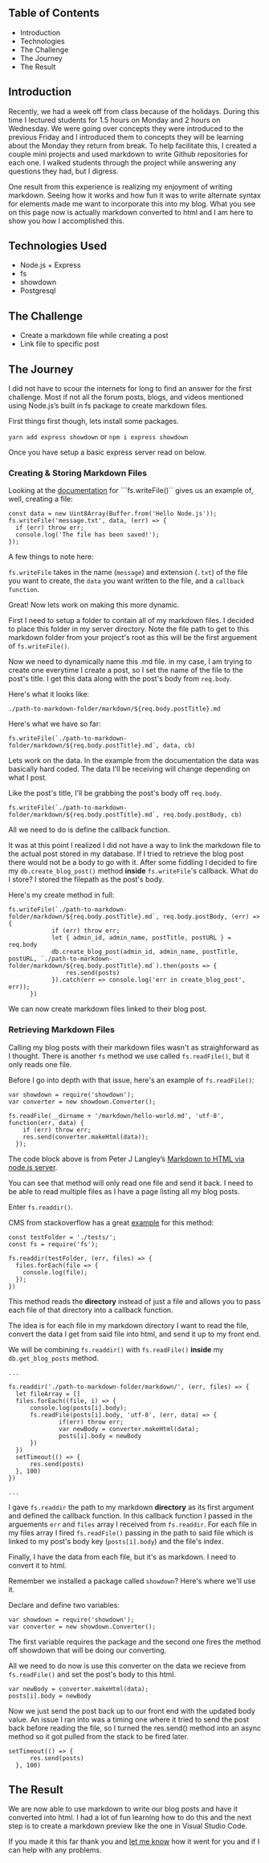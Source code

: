 ## **Table of Contents**
- Introduction
- Technologies
- The Challenge
- The Journey
- The Result

## **Introduction**

Recently, we had a week off from class because of the holidays.  During this time I lectured students for 1.5 hours on Monday and 2 hours on Wednesday.  We were going over concepts they were introduced to the previous Friday and I introduced them to concepts they will be learning about the Monday they return from break.  To help facilitate this, I created a couple mini projects and used markdown to write Github repositories for each one.  I walked students through the project while answering any questions they had, but I digress.

One result from this experience is realizing my enjoyment of writing markdown.  Seeing how it works and how fun it was to write alternate syntax for elements made me want to incorporate this into my blog.  What you see on this page now is actually markdown converted to html and I am here to show you how I accomplished this.

## **Technologies Used**

- Node.js + Express
- fs
- showdown
- Postgresql

## **The Challenge**

- Create a markdown file while creating a post
- Link file to specific post

## **The Journey**

I did not have to scour the internets for long to find an answer for the first challenge.  Most if not all the forum posts, blogs, and videos mentioned using Node.js’s built in fs package to create markdown files.

First things first though, lets install some packages.

```yarn add express showdown``` or ```npm i express showdown```

Once you have setup a basic express server read on below.

### **Creating & Storing Markdown Files**
Looking at the <a href="https://nodejs.org/api/fs.html#fs_fs_writefile_file_data_options_callback" target="_blank">documentation</a> for ```fs.writeFile()`` gives us an example of, well, creating a file:

```
const data = new Uint8Array(Buffer.from('Hello Node.js'));
fs.writeFile('message.txt', data, (err) => {
  if (err) throw err;
  console.log('The file has been saved!');
});
```
A few things to note here:

```fs.writeFile``` takes in the name (```message```) and extension (```.txt```) of the file you want to create, the ```data``` you want written to the file, and a ```callback function```.

Great!  Now lets work on making this more dynamic.

First I need to setup a folder to contain all of my markdown files.  I decided to place this folder in my server directory.  Note the file path to get to this markdown folder from your project's root as this will be the first arguement of ```fs.writeFile()```.

Now we need to dynamically name this .md file.  in my case, I am trying to create one everytime I create a post, so I set the name of the file to the post's title.  I get this data along with the post's body from ```req.body```.



Here's what it looks like:

```./path-to-markdown-folder/markdown/${req.body.postTitle}.md```

Here's what we have so far:

```fs.writeFile(`./path-to-markdown-folder/markdown/${req.body.postTitle}.md`, data, cb)```

Lets work on the data.  In the example from the documentation the data was basically hard coded.  The data I'll be receiving will change depending on what I post.

Like the post's title, I'll be grabbing the post's body off ```req.body```.

```fs.writeFile(`./path-to-markdown-folder/markdown/${req.body.postTitle}.md`, req.body.postBody, cb)```

All we need to do is define the callback function.

It was at this point I realized I did not have a way to link the markdown file to the actual post stored in my database.  If I tried to retrieve the blog post there would not be a body to go with it.  After some fiddling I decided to fire my ```db.create_blog_post()``` method **inside** ```fs.writeFile```'s callback.  What do I store?  I stored the filepath as the post's body.

Here's my create method in full:

```
fs.writeFile(`./path-to-markdown-folder/markdown/${req.body.postTitle}.md`, req.body.postBody, (err) => {
            if (err) throw err;
            let { admin_id, admin_name, postTitle, postURL } = req.body
            db.create_blog_post(admin_id, admin_name, postTitle, postURL, `./path-to-markdown-folder/markdown/${req.body.postTitle}.md`).then(posts => {
                res.send(posts)
            }).catch(err => console.log('err in create_blog_post', err));
      })
```

We can now create markdown files linked to their blog post.
### **Retrieving Markdown Files**

Calling my blog posts with their markdown files wasn't as straighforward as I thought.  There is another ```fs``` method we use called ```fs.readFile()```, but it only reads one file.

Before I go into depth with that issue, here's an example of ```fs.readFile()```:

```
var showdown = require('showdown');
var converter = new showdown.Converter();

fs.readFile(__dirname + '/markdown/hello-world.md', 'utf-8', function(err, data) {
    if (err) throw err;
    res.send(converter.makeHtml(data));
  });
```
The code block above is from Peter J Langley’s <a href="https://guides.codechewing.com/markdown-to-html-node-js-server" target="_blank">Markdown to HTML via node.js server</a>.

You can see that method will only read one file and send it back.  I need to be able to read multiple files as I have a page listing all my blog posts.

Enter ```fs.readdir()```.

CMS from stackoverflow has a great <a href="https://stackoverflow.com/questions/2727167/how-do-you-get-a-list-of-the-names-of-all-files-present-in-a-directory-in-node-j" target="_blank">example</a> for this method:

```
const testFolder = './tests/';
const fs = require('fs');

fs.readdir(testFolder, (err, files) => {
  files.forEach(file => {
    console.log(file);
  });
})
```

This method reads the **directory** instead of just a file and allows you to pass each file of that directory into a callback function.

The idea is for each file in my markdown directory I want to read the file, convert the data I get from said file into html, and send it up to my front end.

We will be combining ```fs.readdir()``` with ```fs.readFile()``` **inside** my ```db.get_blog_posts``` method.

```
...

fs.readdir('./path-to-markdown-folder/markdown/', (err, files) => {
  let fileArray = []
  files.forEach((file, i) => {
      console.log(posts[i].body);
      fs.readFile(posts[i].body, 'utf-8', (err, data) => {
              if(err) throw err;  
              var newBody = converter.makeHtml(data);
              posts[i].body = newBody
      })
  })
  setTimeout(() => {
      res.send(posts)
  }, 100)
})

...
```

I gave ```fs.readdir``` the path to my markdown **directory** as its first argument and defined the callback function.  In this callback function I passed in the arguements ```err``` and ```files``` array I received from ```fs.readdir```. For each file in my files array I fired ```fs.readFile()``` passing in the path to said file which is linked to my post's body key (```posts[i].body```) and the file's index.

Finally, I have the data from each file, but it's as markdown.  I need to convert it to html.

Remember we installed a package called ```showdown```?  Here's where we'll use it.

Declare and define two variables:

```
var showdown = require('showdown');
var converter = new showdown.Converter();
```

The first variable requires the package and the second one fires the method off showdown that will be doing our converting.

All we need to do now is use this converter on the data we recieve from ```fs.readFile()``` and set the post's body to this html.

```
var newBody = converter.makeHtml(data);
posts[i].body = newBody
```

Now we just send the post back up to our front end with the updated body value.  An issue I ran into was a timing one where it tried to send the post back before reading the file, so I turned the res.send() method into an async method so it got pulled from the stack to be fired later.

```
setTimeout(() => {
      res.send(posts)
  }, 100)
```


## **The Result**

We are now able to use markdown to write our blog posts and have it converted into html.  I had a lot of fun learning how to do this and the next step is to create a markdown preview like the one in Visual Studio Code.

If you made it this far thank you and <a href="https://www.seanparmar.com/#contact-form" target="_blank">let me know</a> how it went for you and if I can help with any problems.
